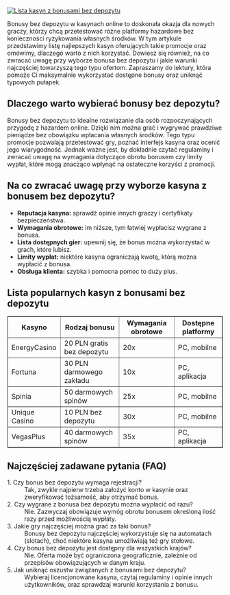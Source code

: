 [![Lista kasyn z bonusami bez depozytu](https://123-caf.pages.dev/gitsignup.png)](https://vrmoo.ru/Bt82HjjY)

<div>   <p>Bonusy bez depozytu w kasynach online to doskonała okazja dla nowych graczy, którzy chcą przetestować różne platformy hazardowe bez konieczności ryzykowania własnych środków. W tym artykule przedstawimy listę najlepszych kasyn oferujących takie promocje oraz omówimy, dlaczego warto z nich korzystać. Dowiesz się również, na co zwracać uwagę przy wyborze bonusa bez depozytu i jakie warunki najczęściej towarzyszą tego typu ofertom. Zapraszamy do lektury, która pomoże Ci maksymalnie wykorzystać dostępne bonusy oraz uniknąć typowych pułapek.</p>    <h2>Dlaczego warto wybierać bonusy bez depozytu?</h2>   <p>Bonusy bez depozytu to idealne rozwiązanie dla osób rozpoczynających przygodę z hazardem online. Dzięki nim można grać i wygrywać prawdziwe pieniądze bez obowiązku wpłacania własnych środków. Tego typu promocje pozwalają przetestować gry, poznać interfejs kasyna oraz ocenić jego wiarygodność. Jednak ważne jest, by dokładnie czytać regulaminy i zwracać uwagę na wymagania dotyczące obrotu bonusem czy limity wypłat, które mogą znacząco wpłynąć na ostateczne korzyści z promocji.</p>    <h2>Na co zwracać uwagę przy wyborze kasyna z bonusem bez depozytu?</h2>   <ul>     <li><strong>Reputacja kasyna:</strong> sprawdź opinie innych graczy i certyfikaty bezpieczeństwa.</li>     <li><strong>Wymagania obrotowe:</strong> im niższe, tym łatwiej wypłacisz wygrane z bonusa.</li>     <li><strong>Lista dostępnych gier:</strong> upewnij się, że bonus można wykorzystać w grach, które lubisz.</li>     <li><strong>Limity wypłat:</strong> niektóre kasyna ograniczają kwotę, którą można wypłacić z bonusa.</li>     <li><strong>Obsługa klienta:</strong> szybka i pomocna pomoc to duży plus.</li>   </ul>    <h2>Lista popularnych kasyn z bonusami bez depozytu</h2>   <table border="1" cellpadding="8" cellspacing="0">     <thead>       <tr>         <th>Kasyno</th>         <th>Rodzaj bonusu</th>         <th>Wymagania obrotowe</th>         <th>Dostępne platformy</th>       </tr>     </thead>     <tbody>       <tr>         <td>EnergyCasino</td>         <td>20 PLN gratis bez depozytu</td>         <td>20x</td>         <td>PC, mobilne</td>       </tr>       <tr>         <td>Fortuna</td>         <td>30 PLN darmowego zakładu</td>         <td>10x</td>         <td>PC, aplikacja</td>       </tr>       <tr>         <td>Spinia</td>         <td>50 darmowych spinów</td>         <td>25x</td>         <td>PC, mobilne</td>       </tr>       <tr>         <td>Unique Casino</td>         <td>10 PLN bez depozytu</td>         <td>30x</td>         <td>PC, mobilne</td>       </tr>       <tr>         <td>VegasPlus</td>         <td>40 darmowych spinów</td>         <td>35x</td>         <td>PC, aplikacja</td>       </tr>     </tbody>   </table>    <h2>Najczęściej zadawane pytania (FAQ)</h2>   <dl>     <dt>1. Czy bonus bez depozytu wymaga rejestracji?</dt>     <dd>Tak, zwykle najpierw trzeba założyć konto w kasynie oraz zweryfikować tożsamość, aby otrzymać bonus.</dd>      <dt>2. Czy wygrane z bonusa bez depozytu można wypłacić od razu?</dt>     <dd>Nie. Zazwyczaj obowiązuje wymóg obrotu bonusem określoną ilość razy przed możliwością wypłaty.</dd>      <dt>3. Jakie gry najczęściej można grać za taki bonus?</dt>     <dd>Bonusy bez depozytu najczęściej wykorzystuje się na automatach (slotach), choć niektóre kasyna umożliwiają też gry stołowe.</dd>      <dt>4. Czy bonus bez depozytu jest dostępny dla wszystkich krajów?</dt>     <dd>Nie. Oferta może być ograniczona geograficznie, zależnie od przepisów obowiązujących w danym kraju.</dd>      <dt>5. Jak uniknąć oszustw związanych z bonusami bez depozytu?</dt>     <dd>Wybieraj licencjonowane kasyna, czytaj regulaminy i opinie innych użytkowników, oraz sprawdzaj warunki korzystania z bonusu.</dd>   </dl> </div>